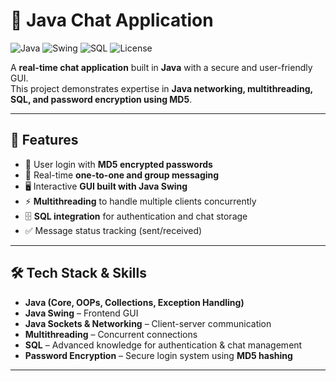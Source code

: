 # 💬 Java Chat Application

![Java](https://img.shields.io/badge/Java-ED8B00?style=for-the-badge&logo=openjdk&logoColor=white)
![Swing](https://img.shields.io/badge/Swing-008080?style=for-the-badge&logo=java&logoColor=white)
![SQL](https://img.shields.io/badge/SQL-4479A1?style=for-the-badge&logo=database&logoColor=white)
![License](https://img.shields.io/badge/License-MIT-green?style=for-the-badge)

A **real-time chat application** built in **Java** with a secure and user-friendly GUI.  
This project demonstrates expertise in **Java networking, multithreading, SQL, and password encryption using MD5**.

---

## 🚀 Features
- 🔐 User login with **MD5 encrypted passwords**
- 💬 Real-time **one-to-one and group messaging**
- 🖥️ Interactive **GUI built with Java Swing**
- ⚡ **Multithreading** to handle multiple clients concurrently
- 🗄️ **SQL integration** for authentication and chat storage
- ✅ Message status tracking (sent/received)

---

## 🛠️ Tech Stack & Skills
- **Java (Core, OOPs, Collections, Exception Handling)**
- **Java Swing** – Frontend GUI
- **Java Sockets & Networking** – Client-server communication
- **Multithreading** – Concurrent connections
- **SQL** – Advanced knowledge for authentication & chat management
- **Password Encryption** – Secure login system using **MD5 hashing**

---

